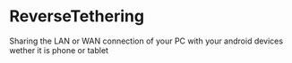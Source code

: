 # ReverseTethering
Sharing the LAN or WAN connection of your PC with your android devices wether it is phone or  tablet
